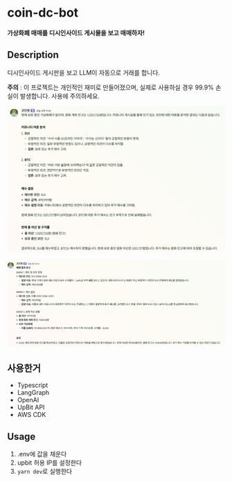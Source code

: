 # coin-dc-bot

**가상화폐 매매를 디시인사이드 게시물을 보고 매매하자!**

## Description

디시인사이드 게시판을 보고 LLM이 자동으로 거래를 합니다.

__주의__ : 이 프로젝트는 개인적인 재미로 만들어졌으며, 실제로 사용하실 경우 99.9% 손실이 발생합니다. 사용에 주의하세요.

![img.png](images/img.png)

![img_1.png](images/img_1.png)

## 사용한거

- Typescript
- LangGraph
- OpenAI
- UpBit API
- AWS CDK

## Usage

1. .env에 값을 채운다
2. upbit 허용 IP를 설정한다
3. `yarn dev`로 실행한다

